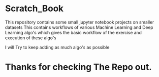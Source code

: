 # Scratch_Book

This repository contains some small jupyter notebook projects on smaller datasets
This contains workflows of various Machine Learning and Deep Learning algo's which gives the basic workflow of the exercise and execution of these algo's


I will Try to keep adding as much algo's as possible

# Thanks for checking The Repo out.
